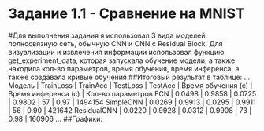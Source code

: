 # Задание 1.1 - Сравнение на MNIST

#Для выполнения задания я использовал 3 вида моделей: полносвязную сеть, обычную CNN и CNN с Residual Block. Для визуализации и извлечения информации использовал функцию get_experiment_data, которая запускала обучение модели, а также находила кол-во параметров, время обучения, время инференса, а также создавала кривые обучения 
##Итоговый результат в таблице:
...
Модель      | TrainLoss | TrainAcc | TestLoss | TestAcc | Время обучения (с) | Время инференса (с) | Кол-во параметров
FCN         |  0.0498   |  0.9858  |  0.0725  | 0.9802  |         57         |        0.97         |      1494154
SimpleCNN   |  0.0269   |  0.9913  |  0.0295  | 0.9911  |         56         |        0.90         |      421642
ResidualCNN |  0.0220   |  0.9928  |  0.0312  | 0.9908  |         73         |        0.98         |      160906
...
##Графики:


